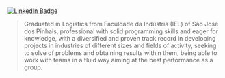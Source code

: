 # 
[![LinkedIn Badge](https://img.shields.io/badge/LinkedIn-0077B5?style=for-the-badge&logo=linkedin&logoColor=white)](https://www.linkedin.com/in/augustomonclaro/)

> Graduated in Logistics from Faculdade da Indústria (IEL) of São José dos Pinhais, professional with solid programming skills and eager for knowledge, with a diversified and proven track record in developing projects in industries of different sizes and fields of activity, seeking to solve of problems and obtaining results within them, being able to work with teams in a fluid way aiming at the best performance as a group.

#
